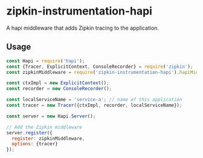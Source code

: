 # zipkin-instrumentation-hapi

A hapi middleware that adds Zipkin tracing to the application.

## Usage

```javascript
const Hapi = require('hapi');
const {Tracer, ExplicitContext, ConsoleRecorder} = require('zipkin');
const zipkinMiddleware = require('zipkin-instrumentation-hapi').hapiMiddleware;

const ctxImpl = new ExplicitContext();
const recorder = new ConsoleRecorder();

const localServiceName = 'service-a'; // name of this application
const tracer = new Tracer({ctxImpl, recorder, localServiceName});

const server = new Hapi.Server();

// Add the Zipkin middleware
server.register({
  register: zipkinMiddleware,
  options: {tracer}
});
```
